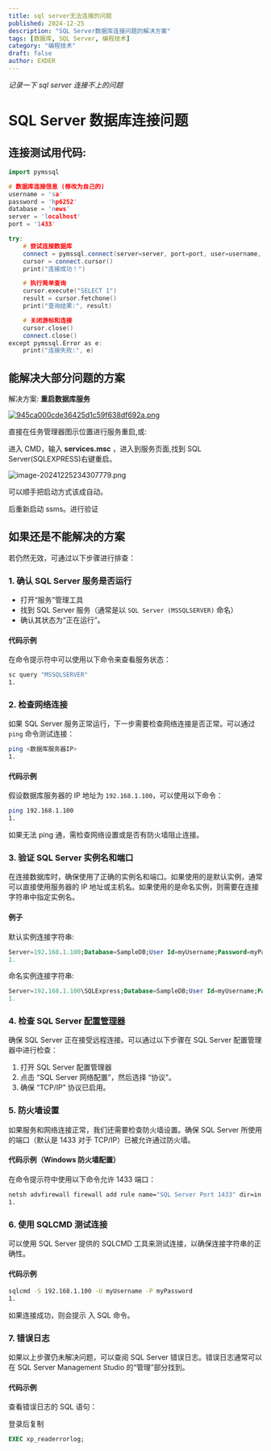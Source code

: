 ```yaml
---
title: sql server无法连接的问题
published: 2024-12-25
description: "SQL Server数据库连接问题的解决方案"
tags: [数据库, SQL Server, 编程技术]
category: "编程技术"
draft: false
author: EXDER
---
```


_记录一下 sql server 连接不上的问题_

<!-- more -->

# SQL Server 数据库连接问题

## 连接测试用代码:

```c++
import pymssql

# 数据库连接信息 (修改为自己的)
username = 'sa'
password = 'hp6252'
database = 'news'
server = 'localhost'
port = '1433'

try:
    # 尝试连接数据库
    connect = pymssql.connect(server=server, port=port, user=username, password=password, database=database)
    cursor = connect.cursor()
    print("连接成功！")

    # 执行简单查询
    cursor.execute("SELECT 1")
    result = cursor.fetchone()
    print("查询结果:", result)

    # 关闭游标和连接
    cursor.close()
    connect.close()
except pymssql.Error as e:
    print("连接失败:", e)
```

## 能解决大部分问题的方案

解决方案: **重启数据库服务**

[![945ca000cde36425d1c59f638df692a.png](https://i.postimg.cc/s2nvxkgS/945ca000cde36425d1c59f638df692a.png)](https://postimg.cc/Jyk1ddJ4)

直接在任务管理器图示位置进行服务重启,或:

进入 CMD，输入 **services.msc** ，进入到服务页面,找到 SQL Server(SQLEXPRESS)右键重启。

![image-20241225234307779.png](https://s2.loli.net/2024/12/26/AB9JvIzanxDYj1p.png)

可以顺手把启动方式该成自动。

后重新启动 ssms。进行验证

## 如果还是不能解决的方案

若仍然无效，可通过以下步骤进行排查：

### 1. 确认 SQL Server 服务是否运行

- 打开“服务”管理工具
- 找到 SQL Server 服务（通常是以 `SQL Server (MSSQLSERVER)` 命名）
- 确认其状态为“正在运行”。

#### 代码示例

在命令提示符中可以使用以下命令来查看服务状态：

```bash
sc query "MSSQLSERVER"
1.
```

### 2. 检查网络连接

如果 SQL Server 服务正常运行，下一步需要检查网络连接是否正常。可以通过 `ping` 命令测试连接：

```bash
ping <数据库服务器IP>
1.
```

#### 代码示例

假设数据库服务器的 IP 地址为 `192.168.1.100`，可以使用以下命令：

```bash
ping 192.168.1.100
1.
```

如果无法 ping 通，需检查网络设置或是否有防火墙阻止连接。

### 3. 验证 SQL Server 实例名和端口

在连接数据库时，确保使用了正确的实例名和端口。如果使用的是默认实例，通常可以直接使用服务器的 IP 地址或主机名。如果使用的是命名实例，则需要在连接字符串中指定实例名。

#### 例子

默认实例连接字符串:

```sql
Server=192.168.1.100;Database=SampleDB;User Id=myUsername;Password=myPassword;
1.
```

命名实例连接字符串:

```sql
Server=192.168.1.100\SQLExpress;Database=SampleDB;User Id=myUsername;Password=myPassword;
1.
```

### 4. 检查 SQL Server [配置管理器](https://edu.51cto.com/lesson/1035954.html?utm_platform=pc&utm_medium=51cto&utm_source=shequ&utm_content=bk_article_keyword#配置管理器)

确保 SQL Server 正在接受远程连接。可以通过以下步骤在 SQL Server 配置管理器中进行检查：

1. 打开 SQL Server 配置管理器
2. 点击 “SQL Server 网络配置”，然后选择 “协议”。
3. 确保 “TCP/IP” 协议已启用。

### 5. 防火墙设置

如果服务和网络连接正常，我们还需要检查防火墙设置。确保 SQL Server 所使用的端口（默认是 1433 对于 TCP/IP）已被允许通过防火墙。

#### 代码示例（Windows 防火墙配置）

在命令提示符中使用以下命令允许 1433 端口：

```bash
netsh advfirewall firewall add rule name="SQL Server Port 1433" dir=in action=allow protocol=TCP localport=1433
1.
```

### 6. 使用 SQLCMD 测试连接

可以使用 SQL Server 提供的 SQLCMD 工具来测试连接，以确保连接字符串的正确性。

#### 代码示例

```bash
sqlcmd -S 192.168.1.100 -U myUsername -P myPassword
1.
```

如果连接成功，则会提示 入 SQL 命令。

### 7. 错误日志

如果以上步骤仍未解决问题，可以查阅 SQL Server 错误日志。错误日志通常可以在 SQL Server Management Studio 的“管理”部分找到。

#### 代码示例

查看错误日志的 SQL 语句：

登录后复制

```sql
EXEC xp_readerrorlog;
```
